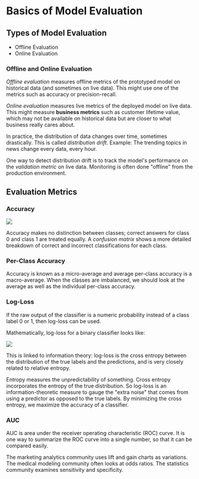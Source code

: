 # Basics of Model Evaluation

## Types of  Model Evaluation

- Offline Evaluation
- Online Evaluation

### Offline and Online Evaluation

*Offline evaluation* measures offline metrics of the prototyped model on historical data (and sometimes on live data). This might use one of the metrics such as accuracy or precision-recall.

*Online evaluation* measures live metrics of the deployed model on live data. This might measure **business metrics** such as customer lifetime value, which may not be available on historical data but are closer to what business really cares about.

In practice, the distribution of data changes over time, sometimes drastically. This is called *distribution drift*. Example: The trending topics in news change every data, every hour.

One way to detect distribution drift is to track the model's performance on the *validation metric* on live data. Monitoring is often done "offline" from the production environment.

## Evaluation Metrics

### Accuracy

<img style="background: white;" src="https://render.githubusercontent.com/render/math?math=\text{Accuracy} = \frac{\text{No. of correct predictions}}{\text{Total observations}}">

Accuracy makes no distinction between classes; correct answers for class 0 and class 1 are treated equally. A *confusion matrix* shows a more detailed breakdown of correct and incorrect classifications for each class.

### Per-Class Accuracy

Accuracy is known as a micro-average and average per-class accuracy is a macro-average. When the classes are imbalanced, we should look at the average as well as the individual per-class accuracy.

### Log-Loss

If the raw output of the classifier is a numeric probability instead of a class label 0 or 1, then log-loss can be used.

Mathematically, log-loss for a binary classifier looks like:

<img style="background: white;" src="https://render.githubusercontent.com/render/math?math=\text{Log-loss} = -\frac{1}{N}\sum_{i=1}^{N} y_{i} log p_{i} %2B (1-y_{i})log(1-p_{i})">

This is linked to information theory: log-loss is the cross entropy between the distribution of the true labels and the predictions, and is very closely related to relative entropy.

Entropy measures the unpredictability of something. Cross entropy incorporates the entropy of the true distribution. So log-loss is an information-theoretic measure to gauge the "extra noise" that comes from using a predictor as opposed to the true labels. By minimizing the cross entropy, we maximize the accuracy of a classifier.

### AUC

AUC is area under the receiver operating characteristic (ROC) curve. It is one way to summarize the ROC curve into a single number, so that it can be compared easily.

The marketing analytics community uses lift and gain charts as variations. The medical modeling community often looks at odds ratios. The statistics community examines sensitivity and specificity.
